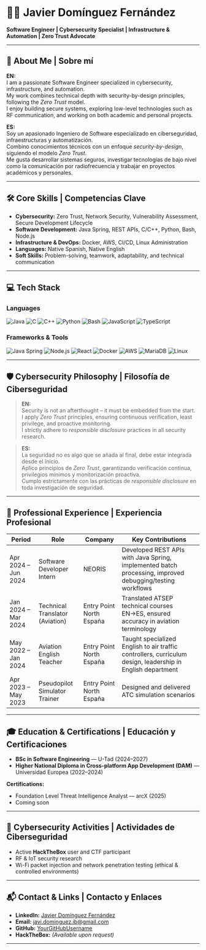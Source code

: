 # 👨‍💻 Javier Domínguez Fernández

**Software Engineer | Cybersecurity Specialist | Infrastructure & Automation | Zero Trust Advocate**  

---

## 📌 About Me | Sobre mí

**EN:**  
I am a passionate Software Engineer specialized in cybersecurity, infrastructure, and automation.  
My work combines technical depth with security-by-design principles, following the *Zero Trust* model.  
I enjoy building secure systems, exploring low-level technologies such as RF communication, and working on both academic and personal projects.  

**ES:**  
Soy un apasionado Ingeniero de Software especializado en ciberseguridad, infraestructuras y automatización.  
Combino conocimientos técnicos con un enfoque *security-by-design*, siguiendo el modelo *Zero Trust*.  
Me gusta desarrollar sistemas seguros, investigar tecnologías de bajo nivel como la comunicación por radiofrecuencia y trabajar en proyectos académicos y personales.  

---

## 🛠 Core Skills | Competencias Clave

- **Cybersecurity:** Zero Trust, Network Security, Vulnerability Assessment, Secure Development Lifecycle  
- **Software Development:** Java Spring, REST APIs, C/C++, Python, Bash, Node.js  
- **Infrastructure & DevOps:** Docker, AWS, CI/CD, Linux Administration  
- **Languages:** Native Spanish, Native English  
- **Soft Skills:** Problem-solving, teamwork, adaptability, and technical communication  

---

## 💻 Tech Stack

### Languages
![Java](https://img.shields.io/badge/Java-007396?style=flat-square&logo=java&logoColor=white)
![C](https://img.shields.io/badge/C-A8B9CC?style=flat-square&logo=c&logoColor=white)
![C++](https://img.shields.io/badge/C++-00599C?style=flat-square&logo=cplusplus&logoColor=white)
![Python](https://img.shields.io/badge/Python-3776AB?style=flat-square&logo=python&logoColor=white)
![Bash](https://img.shields.io/badge/Bash-4EAA25?style=flat-square&logo=gnubash&logoColor=white)
![JavaScript](https://img.shields.io/badge/JavaScript-F7DF1E?style=flat-square&logo=javascript&logoColor=black)
![TypeScript](https://img.shields.io/badge/TypeScript-3178C6?style=flat-square&logo=typescript&logoColor=white)

### Frameworks & Tools
![Java Spring](https://img.shields.io/badge/Spring-6DB33F?style=flat-square&logo=spring&logoColor=white)
![Node.js](https://img.shields.io/badge/Node.js-339933?style=flat-square&logo=node.js&logoColor=white)
![React](https://img.shields.io/badge/React-61DAFB?style=flat-square&logo=react&logoColor=black)
![Docker](https://img.shields.io/badge/Docker-2496ED?style=flat-square&logo=docker&logoColor=white)
![AWS](https://img.shields.io/badge/AWS-232F3E?style=flat-square&logo=amazonaws&logoColor=white)
![MariaDB](https://img.shields.io/badge/MariaDB-003545?style=flat-square&logo=mariadb&logoColor=white)
![Linux](https://img.shields.io/badge/Linux-FCC624?style=flat-square&logo=linux&logoColor=black)

---

## 🛡 Cybersecurity Philosophy | Filosofía de Ciberseguridad

> **EN:**  
> Security is not an afterthought – it must be embedded from the start.  
> I apply *Zero Trust* principles, ensuring continuous verification, least privilege, and proactive monitoring.  
> I strictly adhere to *responsible disclosure* practices in all security research.  

> **ES:**  
> La seguridad no es algo que se añada al final, debe estar integrada desde el inicio.  
> Aplico principios de *Zero Trust*, garantizando verificación continua, privilegios mínimos y monitorización proactiva.  
> Cumplo estrictamente con las prácticas de *responsible disclosure* en toda investigación de seguridad.  

---

## 💼 Professional Experience | Experiencia Profesional

| Period | Role | Company | Key Contributions |
|--------|------|---------|-------------------|
| Apr 2024 – Jun 2024 | Software Developer Intern | NEORIS | Developed REST APIs with Java Spring, implemented batch processing, improved debugging/testing workflows |
| Jan 2024 – Mar 2024 | Technical Translator (Aviation) | Entry Point North España | Translated ATSEP technical courses EN→ES, ensured accuracy in aviation terminology |
| May 2022 – Jan 2024 | Aviation English Teacher | Entry Point North España | Taught specialized English to air traffic controllers, curriculum design, leadership in English department |
| Apr 2023 – May 2023 | Pseudopilot Simulator Trainer | Entry Point North España | Designed and delivered ATC simulation scenarios |

---

## 🎓 Education & Certifications | Educación y Certificaciones

- **BSc in Software Engineering** — U-Tad (2024–2027)  
- **Higher National Diploma in Cross-platform App Development (DAM)** — Universidad Europea (2022–2024)  

**Certifications:**
- Foundation Level Threat Intelligence Analyst — arcX (2025)  
- Coming soon

---

## 🎯 Cybersecurity Activities | Actividades de Ciberseguridad

- Active **HackTheBox** user and CTF participant  
- RF & IoT security research  
- Wi-Fi packet injection and network penetration testing (ethical & controlled environments)  

---

## 📬 Contact & Links | Contacto y Enlaces

- **LinkedIn:** [Javier Domínguez Fernández](https://www.linkedin.com/in/javier-domínguez-fernandez/)  
- **Email:** javi.dominguez.ib@gmail.com  
- **GitHub:** [YourGitHubUsername](https://github.com/YourGitHubUsername)  
- **HackTheBox:** *(Available upon request)*  

---

